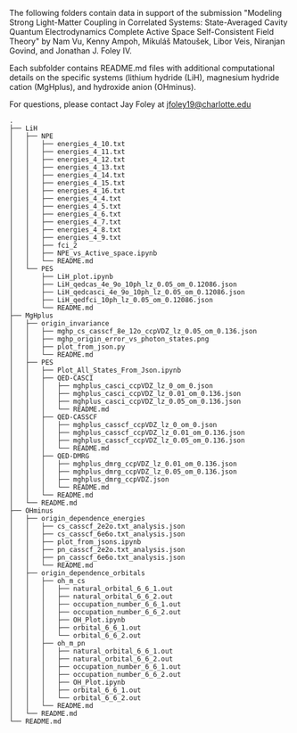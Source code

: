 The following folders contain data in support of the submission "Modeling Strong Light-Matter Coupling in Correlated Systems: State-Averaged Cavity Quantum Electrodynamics Complete Active Space Self-Consistent Field Theory" by Nam Vu, Kenny Ampoh, Mikuláš Matoušek, Libor Veis, Niranjan Govind, and Jonathan J. Foley IV.

Each subfolder contains README.md files with additional computational details on the specific systems (lithium hydride (LiH), magnesium hydride cation (MgHplus), and hydroxide anion (OHminus).

For questions, please contact Jay Foley at jfoley19@charlotte.edu

```
.
├── LiH
│   ├── NPE
│   │   ├── energies_4_10.txt
│   │   ├── energies_4_11.txt
│   │   ├── energies_4_12.txt
│   │   ├── energies_4_13.txt
│   │   ├── energies_4_14.txt
│   │   ├── energies_4_15.txt
│   │   ├── energies_4_16.txt
│   │   ├── energies_4_4.txt
│   │   ├── energies_4_5.txt
│   │   ├── energies_4_6.txt
│   │   ├── energies_4_7.txt
│   │   ├── energies_4_8.txt
│   │   ├── energies_4_9.txt
│   │   ├── fci_2
│   │   ├── NPE_vs_Active_space.ipynb
│   │   └── README.md
│   └── PES
│       ├── LiH_plot.ipynb
│       ├── LiH_qedcas_4e_9o_10ph_lz_0.05_om_0.12086.json
│       ├── LiH_qedcasci_4e_9o_10ph_lz_0.05_om_0.12086.json
│       ├── LiH_qedfci_10ph_lz_0.05_om_0.12086.json
│       └── README.md
├── MgHplus
│   ├── origin_invariance
│   │   ├── mghp_cs_casscf_8e_12o_ccpVDZ_lz_0.05_om_0.136.json
│   │   ├── mghp_origin_error_vs_photon_states.png
│   │   ├── plot_from_json.py
│   │   └── README.md
│   ├── PES
│   │   ├── Plot_All_States_From_Json.ipynb
│   │   ├── QED-CASCI
│   │   │   ├── mghplus_casci_ccpVDZ_lz_0_om_0.json
│   │   │   ├── mghplus_casci_ccpVDZ_lz_0.01_om_0.136.json
│   │   │   ├── mghplus_casci_ccpVDZ_lz_0.05_om_0.136.json
│   │   │   └── README.md
│   │   ├── QED-CASSCF
│   │   │   ├── mghplus_casscf_ccpVDZ_lz_0_om_0.json
│   │   │   ├── mghplus_casscf_ccpVDZ_lz_0.01_om_0.136.json
│   │   │   ├── mghplus_casscf_ccpVDZ_lz_0.05_om_0.136.json
│   │   │   └── README.md
│   │   ├── QED-DMRG
│   │   │   ├── mghplus_dmrg_ccpVDZ_lz_0.01_om_0.136.json
│   │   │   ├── mghplus_dmrg_ccpVDZ_lz_0.05_om_0.136.json
│   │   │   ├── mghplus_dmrg_ccpVDZ.json
│   │   │   └── README.md
│   │   └── README.md
│   └── README.md
├── OHminus
│   ├── origin_dependence_energies
│   │   ├── cs_casscf_2e2o.txt_analysis.json
│   │   ├── cs_casscf_6e6o.txt_analysis.json
│   │   ├── plot_from_jsons.ipynb
│   │   ├── pn_casscf_2e2o.txt_analysis.json
│   │   ├── pn_casscf_6e6o.txt_analysis.json
│   │   └── README.md
│   ├── origin_dependence_orbitals
│   │   ├── oh_m_cs
│   │   │   ├── natural_orbital_6_6_1.out
│   │   │   ├── natural_orbital_6_6_2.out
│   │   │   ├── occupation_number_6_6_1.out
│   │   │   ├── occupation_number_6_6_2.out
│   │   │   ├── OH_Plot.ipynb
│   │   │   ├── orbital_6_6_1.out
│   │   │   └── orbital_6_6_2.out
│   │   ├── oh_m_pn
│   │   │   ├── natural_orbital_6_6_1.out
│   │   │   ├── natural_orbital_6_6_2.out
│   │   │   ├── occupation_number_6_6_1.out
│   │   │   ├── occupation_number_6_6_2.out
│   │   │   ├── OH_Plot.ipynb
│   │   │   ├── orbital_6_6_1.out
│   │   │   └── orbital_6_6_2.out
│   │   └── README.md
│   └── README.md
└── README.md
```
